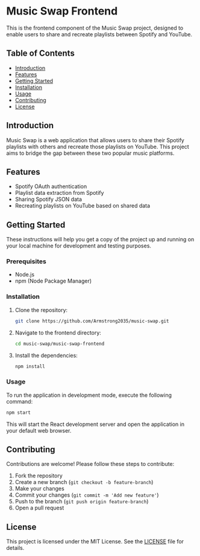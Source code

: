 # Music Swap Frontend

This is the frontend component of the Music Swap project, designed to enable users to share and recreate playlists between Spotify and YouTube.

## Table of Contents
- [Introduction](#introduction)
- [Features](#features)
- [Getting Started](#getting-started)
- [Installation](#installation)
- [Usage](#usage)
- [Contributing](#contributing)
- [License](#license)

## Introduction
Music Swap is a web application that allows users to share their Spotify playlists with others and recreate those playlists on YouTube. This project aims to bridge the gap between these two popular music platforms.

## Features
- Spotify OAuth authentication
- Playlist data extraction from Spotify
- Sharing Spotify JSON data
- Recreating playlists on YouTube based on shared data

## Getting Started
These instructions will help you get a copy of the project up and running on your local machine for development and testing purposes.

### Prerequisites
- Node.js
- npm (Node Package Manager)

### Installation
1. Clone the repository:
   ```sh
   git clone https://github.com/Armstrong2035/music-swap.git
   ```
2. Navigate to the frontend directory:
   ```sh
   cd music-swap/music-swap-frontend
   ```
3. Install the dependencies:
   ```sh
   npm install
   ```

### Usage
To run the application in development mode, execute the following command:
```sh
npm start
```
This will start the React development server and open the application in your default web browser.

## Contributing
Contributions are welcome! Please follow these steps to contribute:
1. Fork the repository
2. Create a new branch (`git checkout -b feature-branch`)
3. Make your changes
4. Commit your changes (`git commit -m 'Add new feature'`)
5. Push to the branch (`git push origin feature-branch`)
6. Open a pull request

## License
This project is licensed under the MIT License. See the [LICENSE](../LICENSE) file for details.
